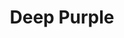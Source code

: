 ---
title: "Deep Purple"
summary: "Deep Purple are an English rock band formed in London in 1968. They are considered to be among the pioneers of heavy metal and modern hard rock, but their musical approach has changed over the years. Originally formed as a psychedelic rock and progressive rock band, they shifted to a heavier sound with their 1970 album Deep Purple in Rock. Deep Purple have been referred to as the \"unholy trinity of British hard rock and heavy metal in the early to mid-seventies\". They were listed in the 1975 Guinness Book of World Records as \"the globe's loudest band\" for a 1972 concert at London's Rainbow Theatre and have sold over 100 million albums worldwide.Deep Purple have had several line-up changes and an eight-year hiatus . The first four line-ups, which constituted the band's original 1968–1976 run, are officially indicated as Mark I , Mark II , Mark III and Mark IV . Mark I comprised the founding members of Deep Purple, Ritchie Blackmore , Rod Evans , Jon Lord , Ian Paice and Nick Simper , while Mark II was the most commercially successful line-up, with Ian Gillan and Roger Glover replacing Evans and Simper respectively. Mark III saw David Coverdale and Glenn Hughes replace Gillan and Glover respectively, while Mark IV featured Tommy Bolin replacing Blackmore. Mark II was revived from 1984–1989 and again from 1992–1993, with Joe Lynn Turner replacing Gillan in the intervening 1989–1992 period. Mark II definitively ended in late 1993, when Blackmore left Deep Purple for the second and final time. He was replaced temporarily by Joe Satriani and then permanently by Steve Morse. In 2002, keyboardist Don Airey replaced Lord, which saw Deep Purple settle into its longest running line-up, unchanged for the next twenty years, until Morse announced his departure from the band in 2022. His place was taken by Simon McBride. Paice, Glover, Gillan, Airey and McBride comprise the current line-up of Deep Purple.
Deep Purple were ranked number 22 on VH1's Greatest Artists of Hard Rock programme, and a poll on radio station Planet Rock ranked them 5th among the \"most influential bands ever\". The band received the Legend Award at the 2008 World Music Awards. Deep Purple were inducted into the Rock and Roll Hall of Fame in 2016."
image: "deep-purple.jpg"
apple_music_artist_url: "https://music.apple.com/gb/artist/deep-purple/135532"
wikipedia_url: "https://en.wikipedia.org/wiki/Deep_Purple"
---